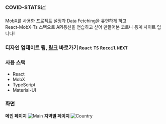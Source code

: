 ### COVID-STATS📈
MobX를 사용한 프로젝트 설정과 Data Fetching을 유연하게 하고 <br/> React-MobX-Ts 스택으로 API통신을 연습하고 싶어 만들어본 코로나 통계 사이트 입니다!

### 디자인 업데이트 됨, [링크](https://github.com/Clzzi/NextStudy) 바로가기 ```React``` ```TS``` ```Recoil``` ```NEXT``` 

### 사용 스택
- React
- MobX
- TypeScript
- Material-UI

### 화면
**메인 페이지**
![Main](https://user-images.githubusercontent.com/62810965/121785183-403a8300-cbf3-11eb-89e5-8e988dd80e72.png)
**지역별 페이지**
![Country](https://user-images.githubusercontent.com/62810965/121785191-4d577200-cbf3-11eb-93e1-d39cbe1a60c3.png)
